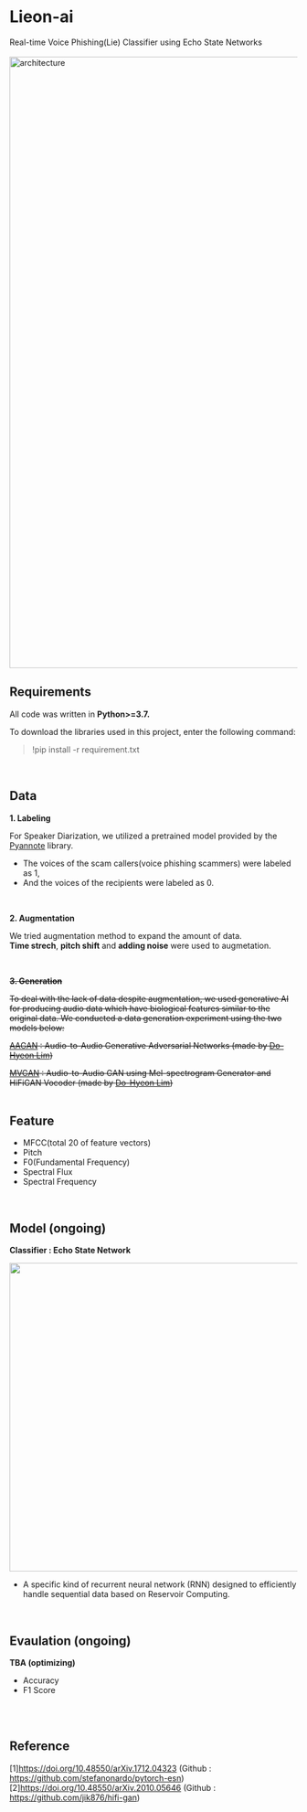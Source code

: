 # Lieon-ai
Real-time Voice Phishing(Lie) Classifier using Echo State Networks
<br><br>
<img width="1070" alt="architecture" src="https://github.com/LIE-ON/Lieon-ai/assets/94499717/df8a1c03-f246-4754-be18-517897ecdb1e">

## Requirements
<p>All code was written in <strong>Python>=3.7.</strong></p>
<p>To download the libraries used in this project, enter the following command:</p>
<blockquote>!pip install -r requirement.txt</blockquote>
<br>

## Data
<strong>1. Labeling</strong>
<br>
<p>For Speaker Diarization, we utilized a pretrained model provided by the <a href="https://github.com/pyannote/pyannote-audio">Pyannote</a> library.</p>
<ul>
 <li>The voices of the scam callers(voice phishing scammers) were labeled as 1, </li>
 <li>And the voices of the recipients were labeled as 0.</li>
</ul>
<br>

<strong>2. Augmentation</strong>
<br>
<p>We tried augmentation method to expand the amount of data.<br><strong>Time strech</strong>, <strong>pitch shift</strong> and <strong>adding noise</strong> were used to augmetation.</p>
<br>

<del><strong>3. Generation</strong></del>
<p><del>To deal with the lack of data despite augmentation, we used generative AI for producing audio data which have biological features similar to the original data.
We conducted a data generation experiment using the two models below:</del></p>
<del><a href='https://github.com/LimDoHyeon/AAGAN'>AAGAN</a> : Audio-to-Audio Generative Adversarial Networks (made by <a href='https://github.com/LimDoHyeon'>Do-Hyeon Lim</a>)</del>

<del><a href='https://github.com/LimDoHyeon/MVGAN'>MVGAN</a> : Audio-to-Audio GAN using Mel-spectrogram Generator and HiFiGAN Vocoder (made by <a href='https://github.com/LimDoHyeon'>Do-Hyeon Lim</a>)</del>
<br>
<br>

## Feature
<ul>
 <li>MFCC(total 20 of feature vectors)</li>
 <li>Pitch</li>
 <li>F0(Fundamental Frequency)</li>
 <li>Spectral Flux</li>
 <li>Spectral Frequency</li>
</ul>
<br>

## Model (ongoing)
<p><strong>Classifier : Echo State Network</strong></p>
<img width="540" src="https://github.com/user-attachments/assets/106042b5-dc88-474a-8013-058f4a150e21">
<ul>
 <li>A specific kind of recurrent neural network (RNN) designed to efficiently handle sequential data based on Reservoir Computing.</li>
</ul>
<br>

## Evaulation (ongoing)
<strong>TBA (optimizing)</strong>
<ul>
 <li>Accuracy</li>
 <li>F1 Score</li>
</ul>
<br><br>

## Reference
[1]https://doi.org/10.48550/arXiv.1712.04323 (Github : https://github.com/stefanonardo/pytorch-esn) <br>
[2]https://doi.org/10.48550/arXiv.2010.05646 (Github : https://github.com/jik876/hifi-gan)
